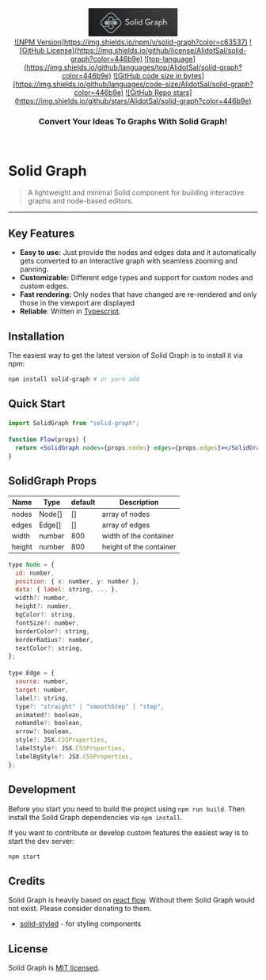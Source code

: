 <div align="center">
<img width="180" src="./src/assets/banner.png" alt="Solid Graph banner">
<br/>
<a href="https://www.npmjs.com/package/solid-graph">![NPM Version]https://img.shields.io/npm/v/solid-graph?color=c63537)</a>
<a href="https://www.npmjs.com/package/solid-graph">![GitHub License](https://img.shields.io/github/license/AlidotSal/solid-graph?color=446b9e)</a>
<a href="https://www.npmjs.com/package/solid-graph">![top-language](https://img.shields.io/github/languages/top/AlidotSal/solid-graph?color=446b9e)</a>
<a href="https://www.npmjs.com/package/solid-graph">![GitHub code size in bytes](https://img.shields.io/github/languages/code-size/AlidotSal/solid-graph?color=446b9e)</a>
<a href="https://www.npmjs.com/package/solid-graph">![GitHub Repo stars](https://img.shields.io/github/stars/AlidotSal/solid-graph?color=446b9e)</a>

### Convert Your Ideas To Graphs With Solid Graph!

<br/>
</div>

# Solid Graph

> A lightweight and minimal Solid component for building interactive graphs and node-based editors.

---

## Key Features

- **Easy to use:** Just provide the nodes and edges data and it automatically gets converted to an interactive graph with seamless zooming and panning.
- **Customizable:** Different edge types and support for custom nodes and custom edges.
- **Fast rendering:** Only nodes that have changed are re-rendered and only those in the viewport are displayed
- **Reliable**: Written in [Typescript](https://www.typescriptlang.org/).

## Installation

The easiest way to get the latest version of Solid Graph is to install it via npm:

```bash
npm install solid-graph # or yarn add
```

## Quick Start

```jsx
import SolidGraph from "solid-graph";

function Flow(props) {
  return <SolidGraph nodes={props.nodes} edges={props.edges}></SolidGraph>;
}
```

## SolidGraph Props

| Name   | Type   | default | Description             |
| ------ | ------ | ------- | ----------------------- |
| nodes  | Node[] | []      | array of nodes          |
| edges  | Edge[] | []      | array of edges          |
| width  | number | 800     | width of the container  |
| height | number | 800     | height of the container |

```jsx
type Node = {
  id: number,
  position: { x: number, y: number },
  data: { label: string, ... },
  width?: number,
  height?: number,
  bgColor?: string,
  fontSize?: number,
  borderColor?: string,
  borderRadius?: number,
  textColor?: string,
};

type Edge = {
  source: number,
  target: number,
  label?: string,
  type?: "straight" | "smoothStep" | "step",
  animated?: boolean,
  noHandle?: boolean,
  arrow?: boolean,
  style?: JSX.CSSProperties,
  labelStyle?: JSX.CSSProperties,
  labelBgStyle?: JSX.CSSProperties,
};
```

## Development

Before you start you need to build the project using `npm run build`. Then install the Solid Graph dependencies via `npm install`.

If you want to contribute or develop custom features the easiest way is to start the dev server:

```sh
npm start
```

## Credits

Solid Graph is heavily based on [react flow](https://github.com/wbkd/react-flow). Without them Solid Graph would not exist. Please consider donating to them.

- [solid-styled](https://github.com/LXSMNSYC/solid-styled) - for styling components

## License

Solid Graph is [MIT licensed](https://github.com/AlidotSal/solid-graph/blob/main/LICENSE).
